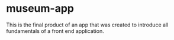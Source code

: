 # museum-app

This is the final product of an app that was created to introduce all fundamentals of a front end application.
